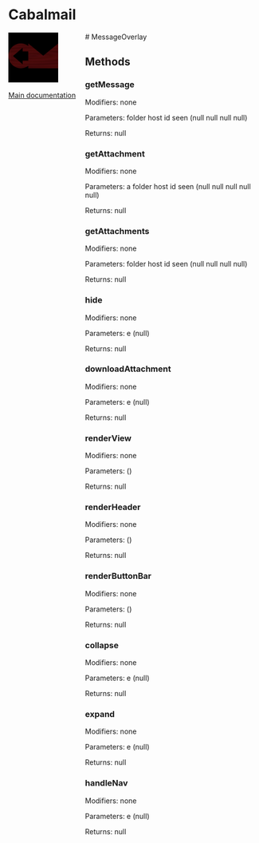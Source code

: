 # Cabalmail
<div style="width: 10em; float:left; height: 100%; padding-right: 1em;"><img src="/docs/logo.png" width="100" />
<p><a href="/README.md">Main documentation</a></p>
</div><div style="padding-left: 11em;">
# MessageOverlay


## Methods
### getMessage
Modifiers: none

Parameters: folder
host
id
seen (null
null
null
null)

Returns: null

### getAttachment
Modifiers: none

Parameters: a
folder
host
id
seen (null
null
null
null
null)

Returns: null

### getAttachments
Modifiers: none

Parameters: folder
host
id
seen (null
null
null
null)

Returns: null

### hide
Modifiers: none

Parameters: e (null)

Returns: null

### downloadAttachment
Modifiers: none

Parameters: e (null)

Returns: null

### renderView
Modifiers: none

Parameters:  ()

Returns: null

### renderHeader
Modifiers: none

Parameters:  ()

Returns: null

### renderButtonBar
Modifiers: none

Parameters:  ()

Returns: null

### collapse
Modifiers: none

Parameters: e (null)

Returns: null

### expand
Modifiers: none

Parameters: e (null)

Returns: null

### handleNav
Modifiers: none

Parameters: e (null)

Returns: null

</div>

